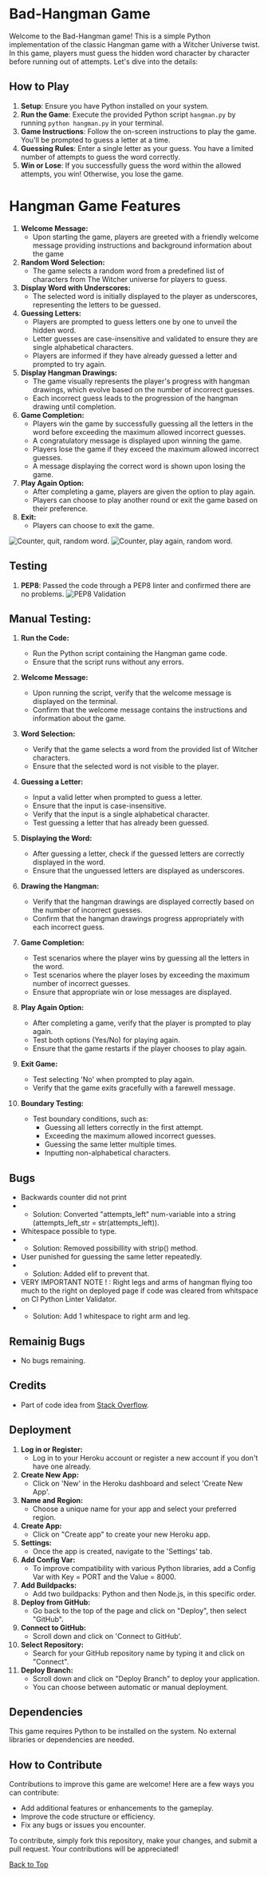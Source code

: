 # Bad-Hangman Game

Welcome to the Bad-Hangman game! This is a simple Python implementation of the classic Hangman game with a Witcher Universe twist. In this game, players must guess the hidden word character by character before running out of attempts. Let's dive into the details:

## How to Play

1. **Setup**: Ensure you have Python installed on your system.
2. **Run the Game**: Execute the provided Python script `hangman.py` by running `python hangman.py` in your terminal.
3. **Game Instructions**: Follow the on-screen instructions to play the game. You'll be prompted to guess a letter at a time.
4. **Guessing Rules**: Enter a single letter as your guess. You have a limited number of attempts to guess the word correctly.
5. **Win or Lose**: If you successfully guess the word within the allowed attempts, you win! Otherwise, you lose the game.

# Hangman Game Features

1. **Welcome Message:**
   - Upon starting the game, players are greeted with a friendly welcome message providing instructions and background information about the game
2. **Random Word Selection:**
   - The game selects a random word from a predefined list of characters from The Witcher universe for players to guess.
3. **Display Word with Underscores:**
   - The selected word is initially displayed to the player as underscores, representing the letters to be guessed.
4. **Guessing Letters:**
   - Players are prompted to guess letters one by one to unveil the hidden word.
   - Letter guesses are case-insensitive and validated to ensure they are single alphabetical characters.
   - Players are informed if they have already guessed a letter and prompted to try again.
5. **Display Hangman Drawings:**
   - The game visually represents the player's progress with hangman drawings, which evolve based on the number of incorrect guesses.
   - Each incorrect guess leads to the progression of the hangman drawing until completion.
6. **Game Completion:**
   - Players win the game by successfully guessing all the letters in the word before exceeding the maximum allowed incorrect guesses.
   - A congratulatory message is displayed upon winning the game.
   - Players lose the game if they exceed the maximum allowed incorrect guesses.
   - A message displaying the correct word is shown upon losing the game.
7. **Play Again Option:**
   - After completing a game, players are given the option to play again.
   - Players can choose to play another round or exit the game based on their preference.
8. **Exit:**
   - Players can choose to exit the game.


![Counter, quit, random word](media/Counter_quit_play_again_random.png).
![Counter, play again, random word](media/Win_Play_again.png).

## Testing

1. **PEP8**: Passed the code through a PEP8 linter and confirmed there are no problems.
![PEP8 Validation](media/CI_Python_Linter.png)

## Manual Testing:

1. **Run the Code:**
   - Run the Python script containing the Hangman game code.
   - Ensure that the script runs without any errors.
2. **Welcome Message:**
   - Upon running the script, verify that the welcome message is displayed on the terminal.
   - Confirm that the welcome message contains the instructions and information about the game.
3. **Word Selection:**
   - Verify that the game selects a word from the provided list of Witcher characters.
   - Ensure that the selected word is not visible to the player.
4. **Guessing a Letter:**
   - Input a valid letter when prompted to guess a letter.
   - Ensure that the input is case-insensitive.
   - Verify that the input is a single alphabetical character.
   - Test guessing a letter that has already been guessed.
5. **Displaying the Word:**
   - After guessing a letter, check if the guessed letters are correctly displayed in the word.
   - Ensure that the unguessed letters are displayed as underscores.
6. **Drawing the Hangman:**
   - Verify that the hangman drawings are displayed correctly based on the number of incorrect guesses.
   - Confirm that the hangman drawings progress appropriately with each incorrect guess.
7. **Game Completion:**
   - Test scenarios where the player wins by guessing all the letters in the word.
   - Test scenarios where the player loses by exceeding the maximum number of incorrect guesses.
   - Ensure that appropriate win or lose messages are displayed.
8. **Play Again Option:**
   - After completing a game, verify that the player is prompted to play again.
   - Test both options (Yes/No) for playing again.
   - Ensure that the game restarts if the player chooses to play again.
9. **Exit Game:**
   - Test selecting 'No' when prompted to play again.
   - Verify that the game exits gracefully with a farewell message.

10. **Boundary Testing:**
    - Test boundary conditions, such as:
        - Guessing all letters correctly in the first attempt.
        - Exceeding the maximum allowed incorrect guesses.
        - Guessing the same letter multiple times.
        - Inputting non-alphabetical characters.

## Bugs

- Backwards counter did not print
- - Solution: Converted "attempts_left"  num-variable into a string (attempts_left_str = str(attempts_left)).
- Whitespace possible to type.
- - Solution: Removed possibillity with strip() method.
- User punished for guessing the same letter repeatedly.
- - Solution: Added elif to prevent that.
- VERY IMPORTANT NOTE ! : Right legs and arms of hangman flying too much to the right on deployed page if code was cleared from whitspace on CI Python Linter Validator.
- - Solution: Add 1 whitespace to right arm and leg.

## Remainig Bugs

- No bugs remaining.

## Credits

- Part of code idea from [Stack Overflow](https://stackoverflow.com/).

## Deployment

1. **Log in or Register:**
   - Log in to your Heroku account or register a new account if you don't have one already.
2. **Create New App:**
   - Click on 'New' in the Heroku dashboard and select 'Create New App'.
3. **Name and Region:**
   - Choose a unique name for your app and select your preferred region.
4. **Create App:**
   - Click on "Create app" to create your new Heroku app.
5. **Settings:**
   - Once the app is created, navigate to the 'Settings' tab.
6. **Add Config Var:**
   - To improve compatibility with various Python libraries, add a Config Var with Key = PORT and the Value = 8000.
7. **Add Buildpacks:**
   - Add two buildpacks: Python and then Node.js, in this specific order.
8. **Deploy from GitHub:**
   - Go back to the top of the page and click on "Deploy", then select "GitHub".
9. **Connect to GitHub:**
   - Scroll down and click on 'Connect to GitHub'.
10. **Select Repository:**
    - Search for your GitHub repository name by typing it and click on "Connect".
11. **Deploy Branch:**
    - Scroll down and click on "Deploy Branch" to deploy your application.  
    - You can choose between automatic or manual deployment.

## Dependencies

This game requires Python to be installed on the system. No external libraries or dependencies are needed.

## How to Contribute

Contributions to improve this game are welcome! Here are a few ways you can contribute:

- Add additional features or enhancements to the gameplay.
- Improve the code structure or efficiency.
- Fix any bugs or issues you encounter.

To contribute, simply fork this repository, make your changes, and submit a pull request. Your contributions will be appreciated!

[Back to Top](#bad-hangman-game)

